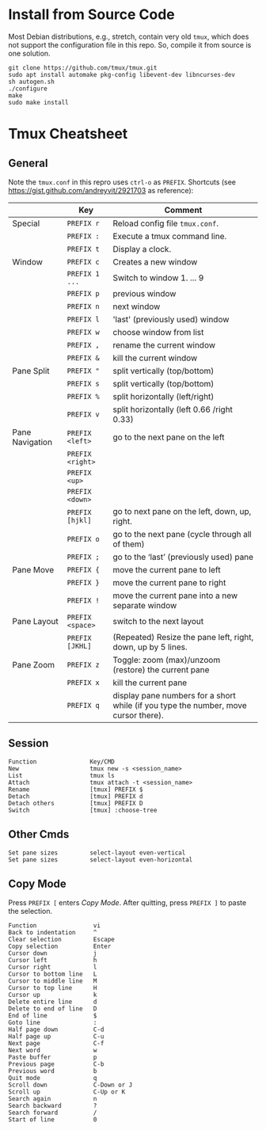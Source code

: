 # Install from Source Code

Most Debian distributions, e.g., stretch, contain very old `tmux`, which does not
support the configuration file in this repo. So, compile it from source is one
solution.


    git clone https://github.com/tmux/tmux.git
    sudo apt install automake pkg-config libevent-dev libncurses-dev
    sh autogen.sh
    ./configure
    make
    sudo make install

# Tmux Cheatsheet

## General

Note the `tmux.conf` in this repro uses `ctrl-o` as `PREFIX`.  Shortcuts (see
https://gist.github.com/andreyvit/2921703 as reference):

|                 | Key               | Comment                                                      |
| --------------- | ------------------| ------------------------------------------------------------ |
| Special         | `PREFIX r`        | Reload config file `tmux.conf`.                              |
|                 | `PREFIX :`        | Execute a tmux command line.                                 |
|                 | `PREFIX t`        | Display a clock.                                             |
| Window          | `PREFIX c`        | Creates a new window                                         |
|                 | `PREFIX 1 ...`    | Switch to window 1. ... 9                                    |
|                 | `PREFIX p`        | previous window                                              |
|                 | `PREFIX n`        | next window                                                  |
|                 | `PREFIX l`        | 'last' (previously used)  window                             |
|                 | `PREFIX w`        | choose window from list                                      |
|                 | `PREFIX ,`        | rename the current window                                    |
|                 | `PREFIX &`        | kill  the current window                                     |
| Pane Split      | `PREFIX "`        | split vertically (top/bottom)                                |
|                 | `PREFIX s`        | split vertically (top/bottom)                                |
|                 | `PREFIX %`        | split horizontally (left/right)                              |
|                 | `PREFIX v`        | split horizontally (left 0.66 /right 0.33)                   |
| Pane Navigation | `PREFIX <left>`   | go to the next pane on the left                              |
|                 | `PREFIX <right>`  |                                                              |
|                 | `PREFIX <up>`     |                                                              |
|                 | `PREFIX <down>`   |                                                              |
|                 | `PREFIX [hjkl]`   | go to next pane on the left, down, up, right.                |
|                 | `PREFIX o`        | go to the next pane (cycle through all of them)              |
|                 | `PREFIX ;`        | go to the ‘last’ (previously used) pane                      |
| Pane Move       | `PREFIX {`        | move the current pane to left                                |
|                 | `PREFIX }`        | move the current pane to right                               |
|                 | `PREFIX !`        | move the current pane into a new separate window             |
| Pane Layout     | `PREFIX <space>`  | switch to the next layout                                    |
|                 | `PREFIX [JKHL]`   | (Repeated) Resize the pane left, right, down, up by 5 lines. |
| Pane Zoom       | `PREFIX z`        | Toggle: zoom (max)/unzoom (restore) the current pane         |
|                 | `PREFIX x`        | kill the current pane                                        |
|                 | `PREFIX q`        | display pane numbers for a short while (if you type the number, move cursor there). |

## Session

    Function               Key/CMD
    New                    tmux new -s <session_name>
    List                   tmux ls
    Attach                 tmux attach -t <session_name>
    Rename                 [tmux] PREFIX $
    Detach                 [tmux] PREFIX d
    Detach others          [tmux] PREFIX D
    Switch                 [tmux] :choose-tree

## Other Cmds


    Set pane sizes         select-layout even-vertical
    Set pane sizes         select-layout even-horizontal

## Copy Mode

Press `PREFIX [` enters _Copy Mode_. After quitting, press `PREFIX ]` to paste
the selection.

    Function                vi
    Back to indentation     ^
    Clear selection         Escape
    Copy selection          Enter
    Cursor down             j
    Cursor left             h
    Cursor right            l
    Cursor to bottom line   L
    Cursor to middle line   M
    Cursor to top line      H
    Cursor up               k
    Delete entire line      d
    Delete to end of line   D
    End of line             $
    Goto line               :
    Half page down          C-d
    Half page up            C-u
    Next page               C-f
    Next word               w
    Paste buffer            p
    Previous page           C-b
    Previous word           b
    Quit mode               q
    Scroll down             C-Down or J
    Scroll up               C-Up or K
    Search again            n
    Search backward         ?
    Search forward          /
    Start of line           0
